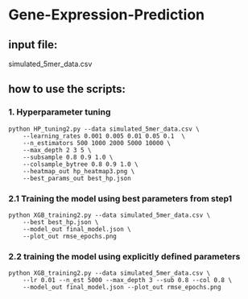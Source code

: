 # Gene-Expression-Prediction
## input file: 
simulated_5mer_data.csv
## how to use the scripts:
### 1. Hyperparameter tuning
```
python HP_tuning2.py --data simulated_5mer_data.csv \
    --learning_rates 0.001 0.005 0.01 0.05 0.1  \
    --n_estimators 500 1000 2000 5000 10000 \
    --max_depth 2 3 5 \
    --subsample 0.8 0.9 1.0 \
    --colsample_bytree 0.8 0.9 1.0 \
    --heatmap_out hp_heatmap3.png \
    --best_params_out best_hp.json
```
### 2.1 Training the model using best parameters from step1
```
python XGB_training2.py --data simulated_5mer_data.csv \
    --best best_hp.json \
    --model_out final_model.json \
    --plot_out rmse_epochs.png
```
### 2.2 training the model using explicitly defined parameters
```
python XGB_training2.py --data simulated_5mer_data.csv \
    --lr 0.01 --n_est 5000 --max_depth 3 --sub 0.8 --col 0.8 \
    --model_out final_model.json --plot_out rmse_epochs.png
```
